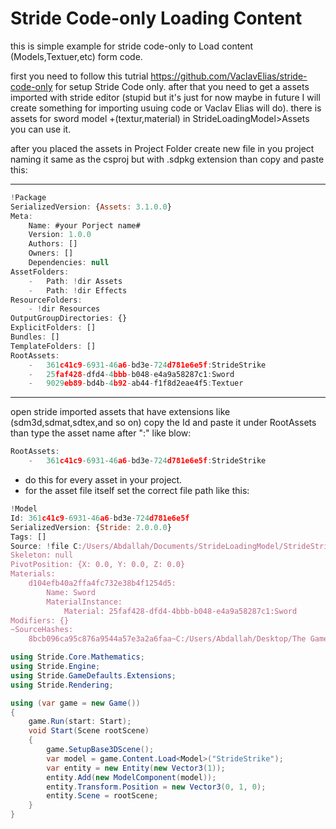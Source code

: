# Stride Code-only Loading Content
this is simple example for stride code-only to Load content (Models,Textuer,etc) form code.


first you need to follow this tutrial https://github.com/VaclavElias/stride-code-only for setup Stride Code only.
after that you need to get a assets imported with stride editor (stupid but it's just for now maybe in future I will create something for importing usuing code or Vaclav Elias will do).
there is assets for sword model +(textur,material) in StrideLoadingModel>Assets you can use it.

after you placed the assets in Project Folder create new file in you project naming it same as the csproj but with .sdpkg extension than copy and paste this:


*********************************************************************
```javascript
!Package
SerializedVersion: {Assets: 3.1.0.0}
Meta:
    Name: #your Porject name#
    Version: 1.0.0
    Authors: []
    Owners: []
    Dependencies: null
AssetFolders:
    -   Path: !dir Assets
    -   Path: !dir Effects
ResourceFolders:
    - !dir Resources
OutputGroupDirectories: {}
ExplicitFolders: []
Bundles: []
TemplateFolders: []
RootAssets:
    -   361c41c9-6931-46a6-bd3e-724d781e6e5f:StrideStrike
    -   25faf428-dfd4-4bbb-b048-e4a9a58287c1:Sword
    -   9029eb89-bd4b-4b92-ab44-f1f8d2eae4f5:Textuer
```
*********************************************************************
open stride imported assets that have extensions like (sdm3d,sdmat,sdtex,and so on) copy the Id and paste it under RootAssets than type the asset name after ":" like blow:
```javascript
RootAssets:
    -   361c41c9-6931-46a6-bd3e-724d781e6e5f:StrideStrike
```
- do this for every asset in your project.
- for the asset file itself set the correct file path like this:
```javascript
!Model
Id: 361c41c9-6931-46a6-bd3e-724d781e6e5f
SerializedVersion: {Stride: 2.0.0.0}
Tags: []
Source: !file C:/Users/Abdallah/Documents/StrideLoadingModel/StrideStrike.fbx
Skeleton: null
PivotPosition: {X: 0.0, Y: 0.0, Z: 0.0}
Materials:
    d104efb40a2ffa4fc732e38b4f1254d5:
        Name: Sword
        MaterialInstance:
            Material: 25faf428-dfd4-4bbb-b048-e4a9a58287c1:Sword
Modifiers: {}
~SourceHashes:
    8bcb096ca95c876a9544a57e3a2a6faa~C:/Users/Abdallah/Desktop/The Game/StrideStrike.fbx: 0e185bba9e2d0746e534b10a351906cb
```
```c#
using Stride.Core.Mathematics;
using Stride.Engine;
using Stride.GameDefaults.Extensions;
using Stride.Rendering;

using (var game = new Game())
{
    game.Run(start: Start);
    void Start(Scene rootScene)
    {
        game.SetupBase3DScene();
        var model = game.Content.Load<Model>("StrideStrike");
        var entity = new Entity(new Vector3(1));
        entity.Add(new ModelComponent(model));
        entity.Transform.Position = new Vector3(0, 1, 0);
        entity.Scene = rootScene;
    }
}
```
